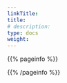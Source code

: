 ```yaml
---
linkTitle: 
title: 
# description: 
type: docs
weight:
---
```


{{% pageinfo %}}

{{% /pageinfo %}} 